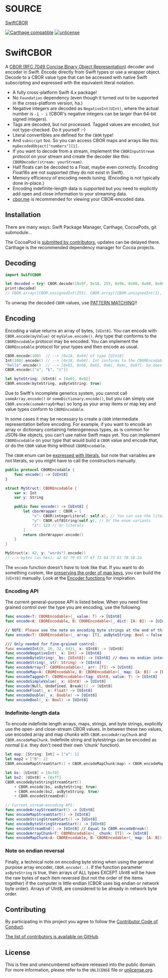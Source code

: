 # SOURCE

[SwiftCBOR](https://github.com/myfreeweb/SwiftCBOR/tree/81e3531569128ffd75478eb823164f5c23958da6)


[![Carthage compatible](https://img.shields.io/badge/Carthage-compatible-4BC51D.svg?style=flat)](https://github.com/Carthage/Carthage)
[![unlicense](https://img.shields.io/badge/un-license-green.svg?style=flat)](http://unlicense.org)

# SwiftCBOR

A [CBOR (RFC 7049 Concise Binary Object Representation)](http://cbor.io) decoder and encoder in Swift. Encode directly from Swift types or use a wrapper object. Decode to a CBOR value type that can be accessed with native Swift subscripting and expressed with the equivalent literal notation.

- A fully cross-platform Swift 4.x package!
- No `Foundation` dependency (even though it turned out to be supported in the cross-platform version, ha.)
- Negative integers are decoded as `NegativeInt(UInt)`, where the actual number is `-1 - i` (CBOR's negative integers can be larger than 64-bit signed integers).
- Tags are decoded, but not processed. Tagged values are encoded, but not type-checked. Do it yourself :-)
- Literal convertibles are defined for the `CBOR` type!
- And `subscript` too. So you can access CBOR maps and arrays like this: `myDecodedObject["numbers"][1]`.
- If you want to decode from a stream, implement the `CBORInputStream` protocol on your stream and create the decoder like this: `CBORDecoder(stream: yourStream)`.
- Half floats can be decoded to a Float, maybe even correctly. Encoding Float16s are not supported (they do not exist in Swift).
- Memory efficiency of encoding needs tuning. (Encoding is not typically done in-place.)
- Encoding indefinite-length data is supported but you need to explicitly add open and close information to your streaming data.
- [cbor.me](http://cbor.me) is recommended for viewing your CBOR-encoded data.

## Installation

There are many ways: Swift Package Manager, Carthage, CocoaPods, git submodule...

The CocoaPod is [submitted by contributors](https://github.com/myfreeweb/SwiftCBOR/issues/7), updates can be delayed there.
Carthage is the recommended dependency manager for Cocoa projects.

## Decoding

```swift
import SwiftCBOR

let decoded = try! CBOR.decode([0x9f, 0x18, 255, 0x9b, 0x00, 0x00, 0x00, 0x00, 0x00, 0x00, 0x00, 2, 0x18, 1, 0x79, 0x00, 3, 0x41, 0x42, 0x43, 0x79, 0x00, 3, 0x41, 0x42, 0x43, 0xff])
print(decoded)
// CBOR.array([CBOR.unsignedInt(255), CBOR.array([CBOR.unsignedInt(1), CBOR.utf8String("ABC")]), CBOR.utf8String("ABC")])
```

To unwrap the decoded `CBOR` values, use [PATTERN MATCHING](https://alisoftware.github.io/swift/pattern-matching/2016/05/16/pattern-matching-4/)!!

## Encoding

Encoding a value returns an array of bytes, `[UInt8]`. You can encode with `CBOR.encode(myValue)` or `myValue.encode()`. Any type that conforms to the `CBOREncodable` protocol may be encoded. You can implement the `CBOREncodable` protocol for your types and then encode as usual. 

```swift
CBOR.encode(100)  // --> [0x18, 0x64] of type [UInt8]
Int(100).encode() // --> [0x18, 0x64]. Int conforms to the CBOREncodable protocol
"hello".encode()  // --> [0x65, 0x68, 0x65, 0x6c, 0x6c, 0x6f]. So does String
CBOR.encode(["a", "b", "c"])

let byteString: [UInt8] = [0x01, 0x02]
CBOR.encode(byteString, asByteString: true)
```

Due to Swift's incomplete generics system, you cannot call `someArray.encode()` or `someDictionary.encode()`, but you can simply use `CBOR.encode(someArrayOrMap)` so long as your array items or map key and value types conform to `CBOREncodable`.

In some cases it may be necessary to create a `CBOR` intermediate representation before encoding. For example, if you want to encode an array or dictionary containing heterogeneous types, as is common for JSON-like objects, you can't use native Swift maps yet. You can implement `CBOREncodable` on your type that would build a `CBOR` value and encode that, or do the `CBOR` value thing without `CBOREncodable`.

The `CBOR` enum can be [expressed with literals](https://developer.apple.com/documentation/swift/initialization_with_literals), but note that variables are not literals, so you might have to call the constructors manually.

```swift
public protocol CBOREncodable {
    func encode() -> [UInt8]
}

struct MyStruct: CBOREncodable {
    var x: Int
    var y: String

    public func encode() -> [UInt8] {
        let cborWrapper : CBOR = [
            "x": CBOR(integerLiteral: self.x), // You can use the literal constructors
            "y": CBOR.utf8String(self.y), // Or the enum variants
            "z": 123 // Or literals
        ]
        return cborWrapper.encode()
    }
}

MyStruct(x: 42, y: "words").encode()
// --> bytes (as hex): a2 61 79 65 77 6f 72 64 73 61 78 18 2a
```

The `encode` function doesn't *have* to look like that. If you want to do something custom, like [preserving the order of map keys](https://github.com/myfreeweb/SwiftCBOR/issues/21), you can build the `[UInt8]` manually. Look at the [Encoder functions](https://github.com/myfreeweb/SwiftCBOR/blob/master/SwiftCBOR/CBOREncoder.swift) for inspiration.

### Encoding API

The current general-purpose API is listed below. When you need fine grained control over the type you are encoding, use the following.

```swift
func encode<T: CBOREncodable>(_ value: T) -> [UInt8]
func encode<A: CBOREncodable, B: CBOREncodable>(_ dict: [A: B]) -> [UInt8]

// NOTE: Please see the note on encoding byte strings at the end of this readme.
func encode<T: CBOREncodable>(_ array: [T], asByteString: Bool = false) -> [UInt8]

/// Only needed for fine-grained control:
func encodeUInt{8, 16, 32, 64}(_ x: UInt8) -> [UInt8]
func encodeNegativeInt(_ x: Int) -> [UInt8]
func encodeByteString(_ bs: [UInt8]) -> [UInt8] // does no endian interpretation
func encodeString(_ str: String) -> [UInt8]
func encodeArray<T: CBOREncodable>(_ arr: [T]) -> [UInt8]
func encodeMap<A: CBOREncodable, B: CBOREncodable>(_ map: [A: B]) -> [UInt8]
func encodeTagged<T: CBOREncodable>(tag: UInt8, value: T) -> [UInt8]
func encodeSimpleValue(_ x: UInt8) -> [UInt8]
func encode{Null, Undefined, Break}() -> [UInt8]
func encodeFloat(_ x: Float) -> [UInt8]
func encodeDouble(_ x: Double) -> [UInt8]
func encodeBool(_ x: Bool) -> [UInt8]
```

### Indefinite-length data

To encode indefinite length arrays, maps, strings, and byte strings, explicitly use the open- and close-stream CBOR values. In between these two values, use encoded array and map *chunks* with `CBOR.encodeArrayChunk` and `CBOR.encodeMapChunk`. Indefinite string and bytestrings can be encoded as normal (i.e. they don't need their own 'chunk' function).

```swift
let map: [String: Int] = ["a": 1]
let map2 = ["B": 2]
CBOR.encodeMapStreamStart() + CBOR.encodeMapChunk(map) + CBOR.encodeMapChunk(map2) + CBOR.encodeStreamEnd()

let bs: [UInt8] = [0xf0]
let bs2: [UInt8] = [0xff]
CBOR.encodeByteStringStreamStart()
    + CBOR.encode(bs, asByteString: true)
    + CBOR.encode(bs2, asByteString: true)
    + CBOR.encodeStreamEnd()

// Current stream-encoding API:
func encodeArrayStreamStart() -> [UInt8]
func encodeMapStreamStart() -> [UInt8]
func encodeStringStreamStart() -> [UInt8]
func encodeByteStringStreamStart() -> [UInt8]
func encodeStreamEnd() -> [UInt8] // Equal to CBOR.encodeBreak()
func encodeArrayChunk<T: CBOREncodable>(_ chunk: [T]) -> [UInt8]
func encodeMapChunk<A: CBOREncodable, B: CBOREncodable>(_ map: [A: B]) -> [UInt8]
```

### Note on endian reversal

Finally, a technical note on encoding byte string when using the general purpose array encoder, `CBOR.encode(..)`. If the function parameter `asByteString` is true, then arrays of ALL types EXCEPT UInt8 will be have the raw bytes of each item reversed (but not the order of the items together) if the computer is little endian (CBOR uses big endian or network byte order). Arrays of UInt8, are considered to be already in network byte order.

## Contributing

By participating in this project you agree to follow the [Contributor Code of Conduct](https://contributor-covenant.org/version/1/4/).

[The list of contributors is available on GitHub](https://github.com/myfreeweb/SwiftCBOR/graphs/contributors).

## License

This is free and unencumbered software released into the public domain.  
For more information, please refer to the `UNLICENSE` file or [unlicense.org](https://unlicense.org).
